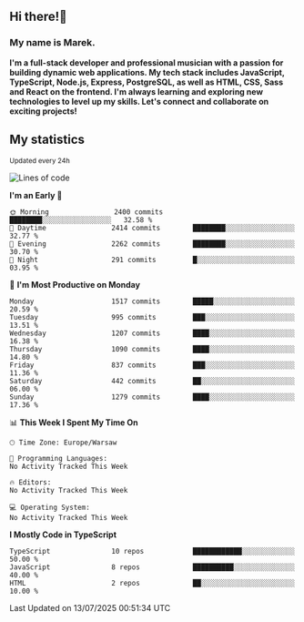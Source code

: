 ## Hi there!👋 ##
### My name is Marek. ###

**I'm a full-stack developer and professional musician with a passion for building dynamic web applications. My tech stack includes JavaScript, TypeScript, Node.js, Express, PostgreSQL, as well as HTML, CSS, Sass and React on the frontend. I'm always learning and exploring new technologies to level up my skills. Let's connect and collaborate on exciting projects!**

## My statistics ##
<sub>Updated every 24h</sub>
<!--START_SECTION:waka-->
![Lines of code](https://img.shields.io/badge/From%20Hello%20World%20I%27ve%20Written-924.9%20thousand%20lines%20of%20code-blue)

**I'm an Early 🐤** 

```text
🌞 Morning                2400 commits        ████████░░░░░░░░░░░░░░░░░   32.58 % 
🌆 Daytime                2414 commits        ████████░░░░░░░░░░░░░░░░░   32.77 % 
🌃 Evening                2262 commits        ████████░░░░░░░░░░░░░░░░░   30.70 % 
🌙 Night                  291 commits         █░░░░░░░░░░░░░░░░░░░░░░░░   03.95 % 
```
📅 **I'm Most Productive on Monday** 

```text
Monday                   1517 commits        █████░░░░░░░░░░░░░░░░░░░░   20.59 % 
Tuesday                  995 commits         ███░░░░░░░░░░░░░░░░░░░░░░   13.51 % 
Wednesday                1207 commits        ████░░░░░░░░░░░░░░░░░░░░░   16.38 % 
Thursday                 1090 commits        ████░░░░░░░░░░░░░░░░░░░░░   14.80 % 
Friday                   837 commits         ███░░░░░░░░░░░░░░░░░░░░░░   11.36 % 
Saturday                 442 commits         ██░░░░░░░░░░░░░░░░░░░░░░░   06.00 % 
Sunday                   1279 commits        ████░░░░░░░░░░░░░░░░░░░░░   17.36 % 
```


📊 **This Week I Spent My Time On** 

```text
🕑︎ Time Zone: Europe/Warsaw

💬 Programming Languages: 
No Activity Tracked This Week

🔥 Editors: 
No Activity Tracked This Week

💻 Operating System: 
No Activity Tracked This Week
```

**I Mostly Code in TypeScript** 

```text
TypeScript               10 repos            ████████████░░░░░░░░░░░░░   50.00 % 
JavaScript               8 repos             ██████████░░░░░░░░░░░░░░░   40.00 % 
HTML                     2 repos             ██░░░░░░░░░░░░░░░░░░░░░░░   10.00 % 
```




 Last Updated on 13/07/2025 00:51:34 UTC
<!--END_SECTION:waka-->

<!--
**MarekSax/MarekSax** is a ✨ _special_ ✨ repository because its `README.md` (this file) appears on your GitHub profile.

Here are some ideas to get you started:

- 🔭 I’m currently working on ...
- 🌱 I’m currently learning ...
- 👯 I’m looking to collaborate on ...
- 🤔 I’m looking for help with ...
- 💬 Ask me about ...
- 📫 How to reach me: ...
- 😄 Pronouns: ...
- ⚡ Fun fact: ...
-->
